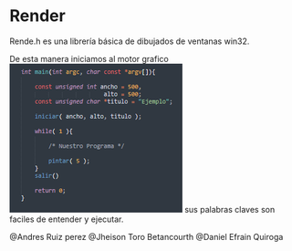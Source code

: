 # Render
Rende.h es una librería básica de dibujados de ventanas win32.

De esta manera iniciamos al motor grafico
![Screenshot](IMG/screenshot1.bmp)
sus palabras claves son faciles de entender y ejecutar.

@Andres Ruiz perez
@Jheison Toro Betancourth
@Daniel Efrain Quiroga

